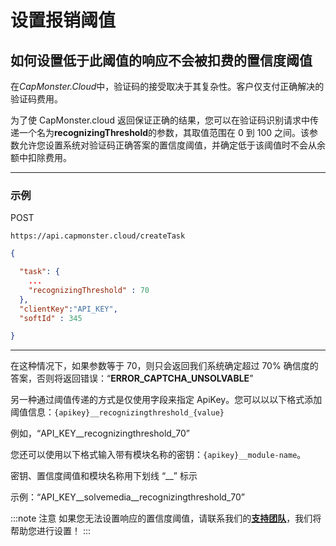 ﻿---
sidebar_position: 6
---
# 设置报销阈值
## 如何设置低于此阈值的响应不会被扣费的置信度阈值
在*CapMonster.Cloud*中，验证码的接受取决于其复杂性。客户仅支付正确解决的验证码费用。

为了使 CapMonster.cloud 返回保证正确的结果，您可以在验证码识别请求中传递一个名为**recognizingThreshold**的参数，其取值范围在 0 到 100 之间。该参数允许您设置系统对验证码正确答案的置信度阈值，并确定低于该阈值时不会从余额中扣除费用。

---
### 示例
POST
``` http
https://api.capmonster.cloud/createTask
```
``` json
{

  "task": { 
    ...
    "recognizingThreshold" : 70
  },
  "clientKey":"API_KEY",
  "softId" : 345

}
```

---
在这种情况下，如果参数等于 70，则只会返回我们系统确定超过 70% 确信度的答案，否则将返回错误：“**ERROR\_CAPTCHA\_UNSOLVABLE**”

另一种通过阈值传递的方式是仅使用字段来指定 ApiKey。您可以以以下格式添加阈值信息：`{apikey}__recognizingthreshold_{value}`

例如，“API_KEY\_\_recognizingthreshold\_70”

您还可以使用以下格式输入带有模块名称的密钥：`{apikey}__module-name`。

密钥、置信度阈值和模块名称用下划线 “\_\_” 标示

示例：“API_KEY\_\_solvemedia\_\_recognizingthreshold\_70”

:::note 注意
如果您无法设置响应的置信度阈值，请联系我们的[**支持团队**](https://helpdesk.zennolab.com/conversation/new)，我们将帮助您进行设置！
:::

